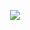 <p align="center">
  <img src="https://images.rapgenius.com/b7272557cb20a3a3f5c08fc719cbd067.640x480x6.gif">
  
  
</p>
